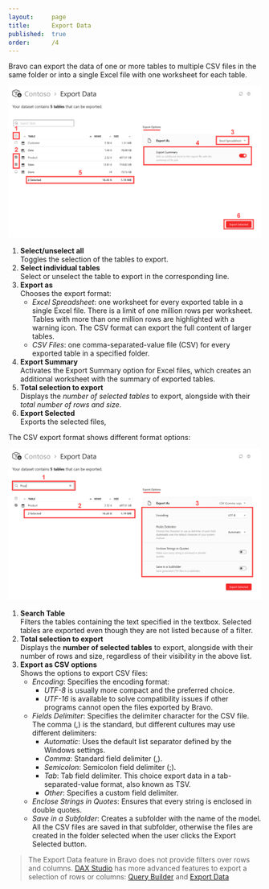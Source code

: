 ```yaml
---
layout:     page
title:      Export Data
published:  true
order:      /4
---
```

Bravo can export the data of one or more tables to multiple CSV files in the same folder or into a single Excel file with one worksheet for each table.

<img src="../images/export-data-01.png" width="700" class="naked">

1. **Select/unselect all**<br> Toggles the selection of the tables to export.
2. **Select individual tables**<br> Select or unselect the table to export in the corresponding line.
3. **Export as**<br> Chooses the export format:
    - *Excel Spreadsheet*: one worksheet for every exported table in a single Excel file. There is a limit of one million rows per worksheet. Tables with more than one million rows are highlighted with a warning icon. The CSV format can export the full content of larger tables.
    - *CSV Files*: one comma-separated-value file (CSV) for every exported table in a specified folder.
4. **Export Summary**<br> Activates the Export Summary option for Excel files, which creates an additional worksheet with the summary of exported tables.
5. **Total selection to export**<br> Displays the *number of selected tables* to export, alongside with their *total number of rows and size*.
6. **Export Selected**<br> Exports the selected files,  

The CSV export format shows different format options:

<img src="../images/export-data-02.png" width="700">

1. **Search Table**<br> Filters the tables containing the text specified in the textbox. Selected tables are exported even though they are not listed because of a filter.
2. **Total selection to export**<br> Displays the **number of selected tables** to export, alongside with their number of rows and size, regardless of their visibility in the above list.
3. **Export as CSV options**<br> Shows the options to export CSV files:
    - *Encoding*: Specifies the encoding format:
        - *UTF-8* is usually more compact and the preferred choice.
        - *UTF-16* is available to solve compatibility issues if other programs cannot open the files exported by Bravo.
    - *Fields Delimiter*: Specifies the delimiter character for the CSV file. The comma (,) is the standard, but different cultures may use different delimiters:
        - *Automatic*: Uses the default list separator defined by the Windows settings.
        - *Comma*: Standard field delimiter (,).
        - *Semicolon*: Semicolon field delimiter (;).
        - *Tab*: Tab field delimiter. This choice export data in a tab-separated-value format, also known as TSV.
        - *Other*: Specifies a custom field delimiter.
    - *Enclose Strings in Quotes*: Ensures that every string is enclosed in double quotes.
    - *Save in a Subfolder*: Creates a subfolder with the name of the model. All the CSV files are saved in that subfolder, otherwise the files are created in the folder selected when the user clicks the Export Selected button.
    
>The Export Data feature in Bravo does not provide filters over rows and columns. [DAX Studio](https://daxstudio.org) has more advanced features to export a selection of rows or columns: [Query Builder](https://daxstudio.org/docs/features/query-builder/) and [Export Data](https://daxstudio.org/docs/features/export-data/)
